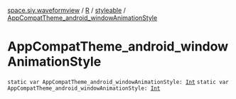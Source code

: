 [space.siy.waveformview](../../index.md) / [R](../index.md) / [styleable](index.md) / [AppCompatTheme_android_windowAnimationStyle](./-app-compat-theme_android_window-animation-style.md)

# AppCompatTheme_android_windowAnimationStyle

`static var AppCompatTheme_android_windowAnimationStyle: `[`Int`](https://kotlinlang.org/api/latest/jvm/stdlib/kotlin/-int/index.html)
`static var AppCompatTheme_android_windowAnimationStyle: `[`Int`](https://kotlinlang.org/api/latest/jvm/stdlib/kotlin/-int/index.html)